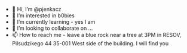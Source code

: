 - 👋 Hi, I’m @pjenkacz
- 👀 I’m interested in b0bies
- 🌱 I’m currently learning - yes I am
- 💞️ I’m looking to collaborate on ...
- 📫 How to reach me - leave a blue rock near a tree at 3PM in RESOV, Pilsudzikego 44 35-001 West side of the building. I will find you

<!---
pjenkacz/pjenkacz is a ✨ special ✨ repository because its `README.md` (this file) appears on your GitHub profile.
You can click the Preview link to take a look at your changes.
--->
